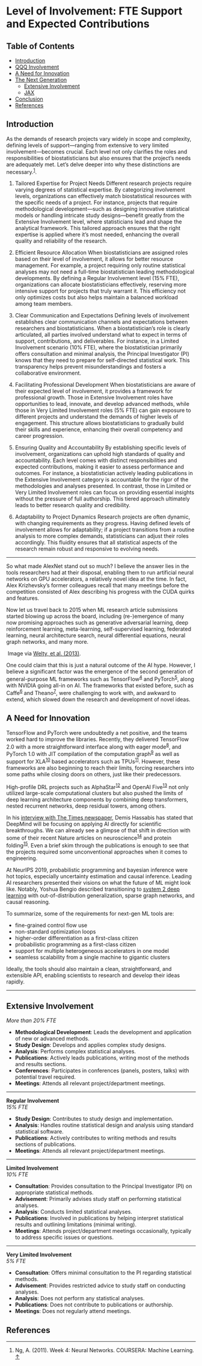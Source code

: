 # Level of Involvement: FTE Support and Expected Contributions

<p><h2>Table of Contents</h2>
<nav id="TableOfContents">
<ul>
<li><a href="#introduction">Introduction</a></li>
<li><a href="#qqq-involvement">QQQ Involvement</a></li>
<li><a href="#a-need-for-innovation">A Need for Innovation</a></li>
<li><a href="#the-next-generation">The Next Generation</a>
<ul>
<li><a href="#extensive-involvement">Extensive Involvement</a></li>
<li><a href="#jax">JAX</a></li>
</ul></li>
<li><a href="#conclusion">Conclusion</a></li>
<li><a href="#references">References</a></li>
</ul>
</nav>

<h2 id="introduction">Introduction</h2>

<p>As the demands of research projects vary widely in scope and complexity, defining levels of support—ranging from extensive to very limited involvement—becomes crucial. Each level not only clarifies the roles and responsibilities of biostatisticians but also ensures that the project&rsquo;s needs are adequately met. Let’s delve deeper into why these distinctions are necessary.<sup class="footnote-ref" id="fnref:mlcoursera"><a href="#fn:mlcoursera">1</a></sup>.</p>

1. Tailored Expertise for Project Needs
Different research projects require varying degrees of statistical expertise. By categorizing involvement levels, organizations can effectively match biostatistical resources with the specific needs of a project. For instance, projects that require methodological development—such as designing innovative statistical models or handling intricate study designs—benefit greatly from the Extensive Involvement level, where statisticians lead and shape the analytical framework. This tailored approach ensures that the right expertise is applied where it’s most needed, enhancing the overall quality and reliability of the research.

2. Efficient Resource Allocation
When biostatisticians are assigned roles based on their level of involvement, it allows for better resource management. For example, a project requiring only routine statistical analyses may not need a full-time biostatistician leading methodological developments. By defining a Regular Involvement level (15% FTE), organizations can allocate biostatisticians effectively, reserving more intensive support for projects that truly warrant it. This efficiency not only optimizes costs but also helps maintain a balanced workload among team members.

3. Clear Communication and Expectations
Defining levels of involvement establishes clear communication channels and expectations between researchers and biostatisticians. When a biostatistician’s role is clearly articulated, all parties involved understand what to expect in terms of support, contributions, and deliverables. For instance, in a Limited Involvement scenario (10% FTE), where the biostatistician primarily offers consultation and minimal analysis, the Principal Investigator (PI) knows that they need to prepare for self-directed statistical work. This transparency helps prevent misunderstandings and fosters a collaborative environment.

4. Facilitating Professional Development
When biostatisticians are aware of their expected level of involvement, it provides a framework for professional growth. Those in Extensive Involvement roles have opportunities to lead, innovate, and develop advanced methods, while those in Very Limited Involvement roles (5% FTE) can gain exposure to different projects and understand the demands of higher levels of engagement. This structure allows biostatisticians to gradually build their skills and experience, enhancing their overall competency and career progression.

5. Ensuring Quality and Accountability
By establishing specific levels of involvement, organizations can uphold high standards of quality and accountability. Each level comes with distinct responsibilities and expected contributions, making it easier to assess performance and outcomes. For instance, a biostatistician actively leading publications in the Extensive Involvement category is accountable for the rigor of the methodologies and analyses presented. In contrast, those in Limited or Very Limited Involvement roles can focus on providing essential insights without the pressure of full authorship. This tiered approach ultimately leads to better research quality and credibility.

6. Adaptability to Project Dynamics
Research projects are often dynamic, with changing requirements as they progress. Having defined levels of involvement allows for adaptability; if a project transitions from a routine analysis to more complex demands, statisticians can adjust their roles accordingly. This fluidity ensures that all statistical aspects of the research remain robust and responsive to evolving needs.

---

<p>So what made AlexNet stand out so much? I believe the answer lies in the tools researchers had at their disposal, enabling them to run artificial neural networks on GPU accelerators,
a relatively novel idea at the time.
In fact, Alex Krizhevsky&rsquo;s former colleagues recall that many meetings before the competition consisted of Alex describing his progress with the CUDA quirks and features.</p>

<p>Now let us travel back to 2015 when ML research article submissions started blowing up across the board,
including (re-)emergence of many now promising approaches such as generative adversarial learning, deep reinforcement learning,
meta-learning, self-supervised learning, federated learning, neural architecture search, neural differential equations, neural graph networks, and many more.</p>

<p><img src="[https://onlinelibrary.wiley.com/cms/asset/588c2750-0270-4c43-85ed-8b928879f878/sta4679-fig-0001-m.jpg](https://miro.medium.com/max/770/1*Y-CZdwBP2L_XW1YRLdxt0A.png)" alt="" />
<span class="source">Image via <a href="https://onlinelibrary.wiley.com/doi/epdf/10.1002/sta4.679" target="_blank">Welty, et al. (2013)</a>.</span></p>

<p>One could claim that this is just a natural outcome of the AI hype. However, I believe a significant factor was the emergence of the second generation of general-purpose
ML frameworks such as TensorFlow<sup class="footnote-ref" id="fnref:tf"><a href="#fn:tf">4</a></sup> and PyTorch<sup class="footnote-ref" id="fnref:pt"><a href="#fn:pt">5</a></sup>, along with NVIDIA going all-in on AI. The frameworks that existed before, such as Caffe<sup class="footnote-ref" id="fnref:caffe"><a href="#fn:caffe">6</a></sup> and Theano<sup class="footnote-ref" id="fnref:theano"><a href="#fn:theano">7</a></sup>,
were challenging to work with, and awkward to extend, which slowed down the research and development of novel ideas.</p>

<h2 id="a-need-for-innovation">A Need for Innovation</h2>

<p>TensorFlow and PyTorch were undoubtedly a net positive, and the teams worked hard to improve the libraries.
Recently, they delivered TensorFlow 2.0 with a more straightforward interface along with eager mode<sup class="footnote-ref" id="fnref:tfe"><a href="#fn:tfe">8</a></sup>,
and PyTorch 1.0 with JIT compilation of the computation graph<sup class="footnote-ref" id="fnref:ts"><a href="#fn:ts">9</a></sup> as well as support for XLA<sup class="footnote-ref" id="fnref:xla"><a href="#fn:xla">10</a></sup> based accelerators such as TPUs<sup class="footnote-ref" id="fnref:tpu"><a href="#fn:tpu">11</a></sup>.
However, these frameworks are also beginning to reach their limits, forcing researchers into some paths while closing doors on others, just like their predecessors.</p>

<p>High-profile DRL projects such as AlphaStar<sup class="footnote-ref" id="fnref:alphastar"><a href="#fn:alphastar">12</a></sup> and OpenAI Five<sup class="footnote-ref" id="fnref:dota"><a href="#fn:dota">13</a></sup> not only utilized large-scale computational clusters
but also pushed the limits of deep learning architecture components by combining deep transformers, nested recurrent networks, deep residual towers, among others.</p>

<p>In his <a href="https://www.thetimes.co.uk/article/demis-hassabis-interview-the-brains-behind-deepmind-on-the-future-of-artificial-intelligence-mzk0zhsp8" target="_blank">interview with The Times newspaper</a>,
Demis Hassabis has stated that DeepMind will be focusing on applying AI directly for scientific breakthroughs.
We can already see a glimpse of that shift in direction with some of their recent Nature articles on neuroscience<sup class="footnote-ref" id="fnref:dopamine"><a href="#fn:dopamine">14</a></sup> and protein folding<sup class="footnote-ref" id="fnref:alphafold"><a href="#fn:alphafold">15</a></sup>.
Even a brief skim through the publications is enough to see that the projects required some unconventional approaches when it comes to engineering.</p>

<p>At NeurIPS 2019, probabilistic programming and bayesian inference were hot topics, especially uncertainty estimation and causal inference.
Leading AI researchers presented their visions on what the future of ML might look like.
Notably, Yoshua Bengio described transitioning to <a href="https://slideslive.com/38921750/from-system-1-deep-learning-to-system-2-deep-learning" target="_blank">system 2 deep learning</a>
with out-of-distribution generalization, sparse graph networks, and causal reasoning.</p>

<p>To summarize, some of the requirements for next-gen ML tools are:</p>

<ul>
<li>fine-grained control flow use</li>
<li>non-standard optimization loops</li>
<li>higher-order differentiation as a first-class citizen</li>
<li>probabilistic programming as a first-class citizen</li>
<li>support for multiple heterogeneous accelerators in one model</li>
<li>seamless scalability from a single machine to gigantic clusters</li>
</ul>

<p>Ideally, the tools should also maintain a clean, straightforward, and extensible API, enabling scientists to research and develop their ideas rapidly.</p>


---

<h2 id="extensive-involvement">Extensive Involvement</h2>    

*More than 20% FTE*

- **Methodological Development**: Leads the development and application of new or advanced methods.
- **Study Design**: Develops and applies complex study designs.
- **Analysis**: Performs complex statistical analyses.
- **Publications**: Actively leads publications, writing most of the methods and results sections.
- **Conferences**: Participates in conferences (panels, posters, talks) with potential travel required.
- **Meetings**: Attends all relevant project/department meetings.

---

**Regular Involvement**  
*15% FTE*

- **Study Design**: Contributes to study design and implementation.
- **Analysis**: Handles routine statistical design and analysis using standard statistical software.
- **Publications**: Actively contributes to writing methods and results sections of publications.
- **Meetings**: Attends all relevant project/department meetings.

---

**Limited Involvement**  
*10% FTE*

- **Consultation**: Provides consultation to the Principal Investigator (PI) on appropriate statistical methods.
- **Advisement**: Primarily advises study staff on performing statistical analyses.
- **Analysis**: Conducts limited statistical analyses.
- **Publications**: Involved in publications by helping interpret statistical results and outlining limitations (minimal writing).
- **Meetings**: Attends project/department meetings occasionally, typically to address specific issues or questions.

---

**Very Limited Involvement**  
*5% FTE*

- **Consultation**: Offers minimal consultation to the PI regarding statistical methods.
- **Advisement**: Provides restricted advice to study staff on conducting analyses.
- **Analysis**: Does not perform any statistical analyses.
- **Publications**: Does not contribute to publications or authorship.
- **Meetings**: Does not regularly attend meetings.


<h2 id="references">References</h2>
<div class="footnotes">

<hr />

<ol>
<li id="fn:mlcoursera">Ng, A. (2011). Week 4: Neural Networks. COURSERA: Machine Learning.
 <a class="footnote-return" href="#fnref:mlcoursera">↑</a></li>

